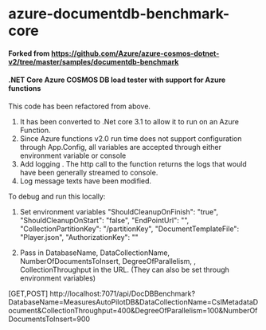 # azure-documentdb-benchmark-core
#### Forked from https://github.com/Azure/azure-cosmos-dotnet-v2/tree/master/samples/documentdb-benchmark
#### .NET Core Azure COSMOS DB load tester with support for Azure functions

This code has been refactored from above. 

1. It has been converted to .Net core 3.1 to allow it to run on an Azure Function. 
2. Since Azure functions v2.0 run time does not support configuration through App.Config, all variables are accepted through either environment variable or console
3. Add logging . The http call to the function returns the logs that would have been generally streamed to console.
4. Log message texts have been modified.


To debug and run this locally:

1. Set environment variables 
        "ShouldCleanupOnFinish": "true",
        "ShouldCleanupOnStart": "false",
        "EndPointUrl": "<insert COSMOS DB account URI>",
        "CollectionPartitionKey": "/partitionKey",
        "DocumentTemplateFile": "Player.json",
        "AuthorizationKey": "<Primary Key for the Cosmos DB account>"

2. Pass in DatabaseName, DataCollectionName, NumberOfDocumentsToInsert, DegreeOfParallelism, , CollectionThroughput in the URL. (They can also be set through environment variables)

 [GET,POST] http://localhost:7071/api/DocDBBenchmark?DatabaseName=MeasuresAutoPilotDB&DataCollectionName=CslMetadataDocument&CollectionThroughput=400&DegreeOfParallelism=100&NumberOfDocumentsToInsert=900
 
 


